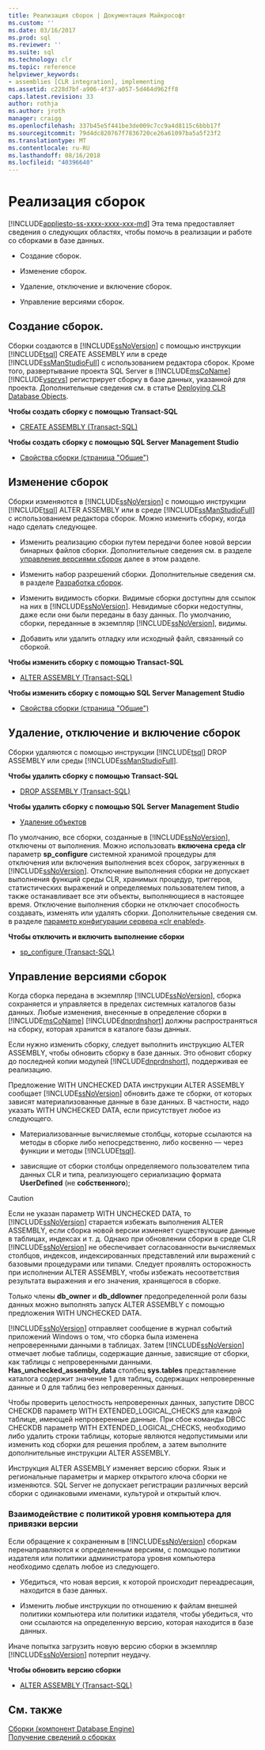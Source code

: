 ```yaml
---
title: Реализация сборок | Документация Майкрософт
ms.custom: ''
ms.date: 03/16/2017
ms.prod: sql
ms.reviewer: ''
ms.suite: sql
ms.technology: clr
ms.topic: reference
helpviewer_keywords:
- assemblies [CLR integration], implementing
ms.assetid: c228d7bf-a906-4f37-a057-5d464d962ff8
caps.latest.revision: 33
author: rothja
ms.author: jroth
manager: craigg
ms.openlocfilehash: 337b45e5f441be3de009c7cc9a4d8115c6bbb17f
ms.sourcegitcommit: 79d4dc820767f7836720ce26a61097ba5a5f23f2
ms.translationtype: MT
ms.contentlocale: ru-RU
ms.lasthandoff: 08/16/2018
ms.locfileid: "40396640"
---
```

# <a name="assemblies---implementing"></a>Реализация сборок
[!INCLUDE[appliesto-ss-xxxx-xxxx-xxx-md](../../includes/appliesto-ss-xxxx-xxxx-xxx-md.md)]
  Эта тема предоставляет сведения о следующих областях, чтобы помочь в реализации и работе со сборками в базе данных.  
  
-   Создание сборок.  
  
-   Изменение сборок.  
  
-   Удаление, отключение и включение сборок.  
  
-   Управление версиями сборок.  
  
## <a name="creating-assemblies"></a>Создание сборок.  
 Сборки создаются в [!INCLUDE[ssNoVersion](../../includes/ssnoversion-md.md)] с помощью инструкции [!INCLUDE[tsql](../../includes/tsql-md.md)] CREATE ASSEMBLY или в среде [!INCLUDE[ssManStudioFull](../../includes/ssmanstudiofull-md.md)] с использованием редактора сборок. Кроме того, развертывание проекта SQL Server в [!INCLUDE[msCoName](../../includes/msconame-md.md)] [!INCLUDE[vsprvs](../../includes/vsprvs-md.md)] регистрирует сборку в базе данных, указанной для проекта. Дополнительные сведения см. в статье [Deploying CLR Database Objects](../../relational-databases/clr-integration/deploying-clr-database-objects.md).  
  
 **Чтобы создать сборку с помощью Transact-SQL**  
  
-   [CREATE ASSEMBLY (Transact-SQL)](../../t-sql/statements/create-assembly-transact-sql.md)  
  
 **Чтобы создать сборку с помощью SQL Server Management Studio**  
  
-   [Свойства сборки &#40;страница "Общие"&#41;](../../relational-databases/clr-integration/assemblies-properties.md)  
  
## <a name="modifying-assemblies"></a>Изменение сборок  
 Сборки изменяются в [!INCLUDE[ssNoVersion](../../includes/ssnoversion-md.md)] с помощью инструкции [!INCLUDE[tsql](../../includes/tsql-md.md)] ALTER ASSEMBLY или в среде [!INCLUDE[ssManStudioFull](../../includes/ssmanstudiofull-md.md)] с использованием редактора сборок. Можно изменить сборку, когда надо сделать следующее.  
  
-   Изменить реализацию сборки путем передачи более новой версии бинарных файлов сборки. Дополнительные сведения см. в разделе [управление версиями сборок](#_managing) далее в этом разделе.  
  
-   Изменить набор разрешений сборки. Дополнительные сведения см. в разделе [Разработка сборок](../../relational-databases/clr-integration/assemblies-designing.md).  
  
-   Изменить видимость сборки. Видимые сборки доступны для ссылок на них в [!INCLUDE[ssNoVersion](../../includes/ssnoversion-md.md)]. Невидимые сборки недоступны, даже если они были переданы в базу данных. По умолчанию, сборки, переданные в экземпляр [!INCLUDE[ssNoVersion](../../includes/ssnoversion-md.md)], видимы.  
  
-   Добавить или удалить отладку или исходный файл, связанный со сборкой.  
  
 **Чтобы изменить сборку с помощью Transact-SQL**  
  
-   [ALTER ASSEMBLY (Transact-SQL)](../../t-sql/statements/alter-assembly-transact-sql.md)  
  
 **Чтобы изменить сборку с помощью SQL Server Management Studio**  
  
-   [Свойства сборки &#40;страница "Общие"&#41;](../../relational-databases/clr-integration/assemblies-properties.md)  
  
## <a name="dropping-disabling-and-enabling-assemblies"></a>Удаление, отключение и включение сборок  
 Сборки удаляются с помощью инструкции [!INCLUDE[tsql](../../includes/tsql-md.md)] DROP ASSEMBLY или среды [!INCLUDE[ssManStudioFull](../../includes/ssmanstudiofull-md.md)].  
  
 **Чтобы удалить сборку с помощью Transact-SQL**  
  
-   [DROP ASSEMBLY (Transact-SQL)](../../t-sql/statements/drop-assembly-transact-sql.md)  
  
 **Чтобы удалить сборку с помощью SQL Server Management Studio**  
  
-   [Удаление объектов](../../ssms/object/delete-objects.md)  
  
 По умолчанию, все сборки, созданные в [!INCLUDE[ssNoVersion](../../includes/ssnoversion-md.md)], отключены от выполнения. Можно использовать **включена среда clr** параметр **sp_configure** системной хранимой процедуры для отключения или включения выполнения всех сборок, загруженных в [!INCLUDE[ssNoVersion](../../includes/ssnoversion-md.md)]. Отключение выполнения сборки не допускает выполнения функций среды CLR, хранимых процедур, триггеров, статистических выражений и определяемых пользователем типов, а также останавливает все эти объекты, выполняющиеся в настоящее время. Отключение выполнения сборки не отключает способность создавать, изменять или удалять сборки. Дополнительные сведения см. в разделе [параметр конфигурации сервера «clr enabled»](../../database-engine/configure-windows/clr-enabled-server-configuration-option.md).  
  
 **Чтобы отключить и включить выполнение сборки**  
  
-   [sp_configure (Transact-SQL)](../../relational-databases/system-stored-procedures/sp-configure-transact-sql.md)  
  
##  <a name="_managing"></a> Управление версиями сборок  
 Когда сборка передана в экземпляр [!INCLUDE[ssNoVersion](../../includes/ssnoversion-md.md)], сборка сохраняется и управляется в пределах системных каталогов базы данных. Любые изменения, внесенные в определение сборки в [!INCLUDE[msCoName](../../includes/msconame-md.md)] [!INCLUDE[dnprdnshort](../../includes/dnprdnshort-md.md)] должны распространяться на сборку, которая хранится в каталоге базы данных.  
  
 Если нужно изменить сборку, следует выполнить инструкцию ALTER ASSEMBLY, чтобы обновить сборку в базе данных. Это обновит сборку до последней копии модулей [!INCLUDE[dnprdnshort](../../includes/dnprdnshort-md.md)], поддерживая ее реализацию.  
  
 Предложение WITH UNCHECKED DATA инструкции ALTER ASSEMBLY сообщает [!INCLUDE[ssNoVersion](../../includes/ssnoversion-md.md)] обновить даже те сборки, от которых зависят материализованные данные в базе данных. В частности, надо указать WITH UNCHECKED DATA, если присутствует любое из следующего.  
  
-   Материализованные вычисляемые столбцы, которые ссылаются на методы в сборке либо непосредственно, либо косвенно — через функции и методы [!INCLUDE[tsql](../../includes/tsql-md.md)].  
  
-   зависящие от сборки столбцы определяемого пользователем типа данных CLR и типа, реализующего сериализацию формата **UserDefined** (не **собственного**);  
  
> [!CAUTION]  
>  Если не указан параметр WITH UNCHECKED DATA, то [!INCLUDE[ssNoVersion](../../includes/ssnoversion-md.md)] старается избежать выполнения ALTER ASSEMBLY, если сборка новой версии изменяет существующие данные в таблицах, индексах и т. д. Однако при обновлении сборки в среде CLR [!INCLUDE[ssNoVersion](../../includes/ssnoversion-md.md)] не обеспечивает согласованности вычисляемых столбцов, индексов, индексированных представлений или выражений с базовыми процедурами или типами. Следует проявлять осторожность при исполнении ALTER ASSEMBLY, чтобы избежать несоответствия результата выражения и его значения, хранящегося в сборке.  
  
 Только члены **db_owner** и **db_ddlowner** предопределенной роли базы данных можно выполнять запуск ALTER ASSEMBLY с помощью предложения WITH UNCHECKED DATA.  
  
 [!INCLUDE[ssNoVersion](../../includes/ssnoversion-md.md)] отправляет сообщение в журнал событий приложений Windows о том, что сборка была изменена непроверенными данными в таблицах. Затем [!INCLUDE[ssNoVersion](../../includes/ssnoversion-md.md)] отмечает любые таблицы, содержащие данные, зависящие от сборки, как таблицы с непроверенными данными. **Has_unchecked_assembly_data** столбец **sys.tables** представление каталога содержит значение 1 для таблиц, содержащих непроверенные данные и 0 для таблиц без непроверенных данных.  
  
 Чтобы проверить целостность непроверенных данных, запустите DBCC CHECKDB параметр WITH EXTENDED_LOGICAL_CHECKS для каждой таблице, имеющей непроверенные данные. При сбое команды DBCC CHECKDB параметр WITH EXTENDED_LOGICAL_CHECKS, необходимо либо удалить строки таблицы, которые являются недопустимыми или изменить код сборки для решения проблем, а затем выполните дополнительные инструкции ALTER ASSEMBLY.  
  
 Инструкция ALTER ASSEMBLY изменяет версию сборки. Язык и региональные параметры и маркер открытого ключа сборки не изменяются. SQL Server не допускает регистрации различных версий сборки с одинаковыми именами, культурой и открытый ключ.  
  
### <a name="interactions-with-computer-wide-policy-for-version-binding"></a>Взаимодействие с политикой уровня компьютера для привязки версии  
 Если обращение к сохраненным в [!INCLUDE[ssNoVersion](../../includes/ssnoversion-md.md)] сборкам перенаправляются к определенным версиям, с помощью политики издателя или политики администратора уровня компьютера необходимо сделать любое из следующего.  
  
-   Убедиться, что новая версия, к которой происходит переадресация, находится в базе данных.  
  
-   Изменить любые инструкции по отношению к файлам внешней политики компьютера или политики издателя, чтобы убедиться, что они ссылаются на определенную версию, которая находится в базе данных.  
  
 Иначе попытка загрузить новую версию сборки в экземпляр [!INCLUDE[ssNoVersion](../../includes/ssnoversion-md.md)] потерпит неудачу.  
  
 **Чтобы обновить версию сборки**  
  
-   [ALTER ASSEMBLY (Transact-SQL)](../../t-sql/statements/alter-assembly-transact-sql.md)  
  
## <a name="see-also"></a>См. также  
 [Сборки &#40;компонент Database Engine&#41;](../../relational-databases/clr-integration/assemblies-database-engine.md)   
 [Получение сведений о сборках](../../relational-databases/clr-integration/assemblies-getting-information.md)  
  
  
